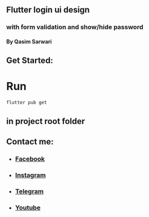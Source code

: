 ## Flutter login ui design
### with form validation and show/hide password
#### By Qasim Sarwari

## Get Started:
# Run 
``` flutter pub get ```
## in project root folder


## Contact me:
- ### [Facebook](https://www.facebook.com/qasim.sarwari.10)
- ### [Instagram](https://www.instagram.com/qa_sim345)
- ### [Telegram](https://www.instagram.com/qasim_tech)
- ### [Youtube](https://youtube.com/@qasimsarwari)

